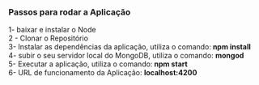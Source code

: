 ### Passos para rodar a Aplicação

1- baixar e instalar o Node <br>
2 - Clonar o Repositório   <br>
3- Instalar as dependências da aplicação, utiliza o comando:<strong> npm install </strong> <br>
4- subir o seu servidor local do MongoDB, utiliza o comando: <strong>mongod</strong> <br>
5- Executar a aplicação, utiliza o comando:<strong> npm start </strong> <br>
6- URL de funcionamento da Aplicação: <strong>localhost:4200</strong>